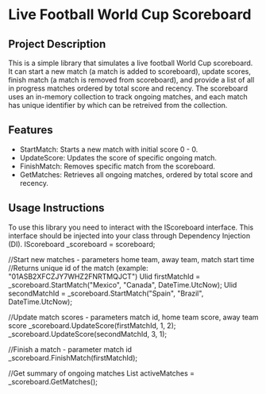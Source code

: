 # Live Football World Cup Scoreboard

## Project Description
This is a simple library that simulates a live football World Cup scoreboard. It can start a new match (a match is added to scoreboard), update scores, finish match (a match is removed from scoreboard), 
and provide a list of all in progress matches ordered by total score and recency. 
The scoreboard uses an in-memory collection to track ongoing matches, and each match has unique identifier by which can be retreived from the collection.

## Features
 - StartMatch: Starts a new match with initial score 0 - 0.
 - UpdateScore: Updates the score of specific ongoing match.
 - FinishMatch: Removes specific match from the scoreboard.
 - GetMatches: Retrieves all ongoing matches, ordered by total score and recency.


## Usage Instructions
To use this library you need to interact with the IScoreboard interface. This interface should be injected into your class through Dependency Injection (DI).
IScoreboard _scoreboard = scoreboard;

//Start new matches - parameters home team, away team, match start time
//Returns unique id of the match (example: "01ASB2XFCZJY7WHZ2FNRTMQJCT")
Ulid firstMatchId = _scoreboard.StartMatch("Mexico", "Canada", DateTime.UtcNow);
Ulid secondMatchId = _scoreboard.StartMatch("Spain", "Brazil", DateTime.UtcNow);

//Update match scores - parameters match id, home team score, away team score
_scoreboard.UpdateScore(firstMatchId, 1, 2);
_scoreboard.UpdateScore(secondMatchId, 3, 1);

//Finish a match - parameter match id
_scoreboard.FinishMatch(firstMatchId);

//Get summary of ongoing matches
List<Match> activeMatches = _scoreboard.GetMatches();
